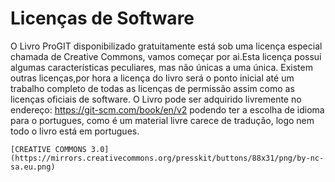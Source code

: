 
#                                      Licenças de Software

     
   O Livro ProGIT disponibilizado gratuitamente está sob uma licença especial chamada de Creative Commons, vamos começar por ai.Esta licença possui algumas características peculiares, mas não únicas a uma única. Existem outras licenças,por hora a licença do livro será o ponto inicial até um trabalho completo de todas as licenças de permissão assim como as licenças oficiais de software.
   O Livro pode ser adquirido livremente no endereço: https://git-scm.com/book/en/v2 podendo ter a escolha de idioma para o portugues, como é um material livre carece de tradução, logo nem todo o livro está em portugues.

	[CREATIVE COMMONS 3.0](https://mirrors.creativecommons.org/presskit/buttons/88x31/png/by-nc-sa.eu.png)

